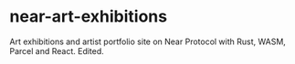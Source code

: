 # near-art-exhibitions
Art exhibitions and artist portfolio site on Near Protocol with Rust, WASM, Parcel and React. Edited.
